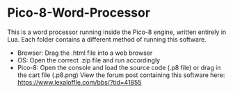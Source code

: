 # Pico-8-Word-Processor
This is a word processor running inside the Pico-8 engine, written entirely in Lua. Each folder contains a different method of running this software. 
- Browser: Drag the .html file into a web browser
- OS: Open the correct .zip file and run accordingly
- Pico-8: Open the console and load the source code (.p8 file) or drag in the cart file (.p8.png)
View the forum post containing this software here: https://www.lexaloffle.com/bbs/?tid=41855
